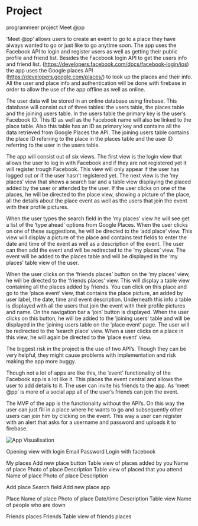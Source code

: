 # Project
programmeer project
Meet @pp

‘Meet @pp’ allows users to create an event to go to a place they have always wanted to go or just like to go anytime soon. The app uses the Facebook API to login and register users as well as getting their public profile and friend list. Besides the Facebook login API to get the users info and friend list.  (https://developers.facebook.com/docs/facebook-login/ios) the app uses the Google places API (https://developers.google.com/places/) to look up the places and their info.  All the user and place info and authentication will be done with firebase in order to allow the use of the app offline as well as online.

The user data will be stored in an online database using firebase. This database will consist out of three tables: the users table, the places table and the joining users table. In the users table the primary key is the user’s Facebook ID. This ID as well as the Facebook name will also be linked to the place table. Also this table has an ID as primary key and contains all the data retrieved from Google Places the API. The joining users table contains the place ID referring to the place in the places table and the user ID referring to the user in the users table.

The app will consist out of six views. The first view is the login view that allows the user to log in with Facebook and if they are not registered yet it will register trough Facebook. This view will only appear if the user has logged out or if the user hasn’t registered yet. The next view is the ‘my places’ view that shows a search bar and a table view displaying the placed added by the user or attended by the user. If the user clicks on one of the places, he will be directed to the place view, showing a picture of the place, all the details about the place event as well as the users that join the event with their profile pictures. 

When the user types the search field in the ‘my places’ view he will see get a list of the ‘type ahead’ options from Google Places. When the user clicks on one of these suggestions, he will be directed to the ‘add place’ view. This view will display a picture of the place and contains text fields to enter the date and time of the event as well as a description of the event. The user can then add the event and will be redirected to the ‘my places’ view. The event will be added to the places table and will be displayed in the ‘my places’ table view of the user. 

When the user clicks on the ‘friends places’ button on the ‘my places’ view, he will be directed to the ‘friends places’ view. This will display a table view containing all the places added by friends. You can click on this place and go to the ‘place event’ view, that contains the place picture,  an added by user label, the date, time and event description. Underneath this info a table is displayed with all the users that join the event with their profile pictures and name. On the navigation bar a ‘join’ button is displayed. When the user clicks on this button, he will be added to the ‘joining users’ table and will be displayed in the ‘joining users table on the ‘place event’ page. The user will be redirected to the ‘search place’ view. When a user clicks on a place in this view, he will again be directed to the ‘place event’ view. 



The biggest risk in the project is the use of two API’s. Though they can be very helpful, they might cause problems with implementation and risk making the app more buggy. 

Though not a lot of apps are like this, the ‘event’ functionality of the Facebook app is a lot like it. This places the event central and allows the user to add details to it. The user can invite his friends to the app.  As ‘meet @pp’ is more of a social app all of the user’s friends can join the event. 

The MVP of the app is the functionality without the API’s. On this way the user can just fill in a place where he wants to go and subsequently other users can join him by clicking on the event. This way a user can register with an alert that asks for a username and password and uploads it to firebase. 

![App Visualisation](https://user-images.githubusercontent.com/27211421/26836816-28d422d0-4adc-11e7-891a-1fa6813fbb72.JPG)



Opening view with login
	Email
	Password
	Login with facebook


My places
	Add new place button
	Table view of places added by you
		Name of place
		Photo of place
		Description
	Table view of placed that you attend
		Name of place
		Photo of place
		Description
		
Add place
	Search field
	Add new place app

Place
	Name of place
	Photo of place
	Date/time
	Description
	Table view 
		Name of people who are down
	
Friends places
	Friends
		Table view of friends places


